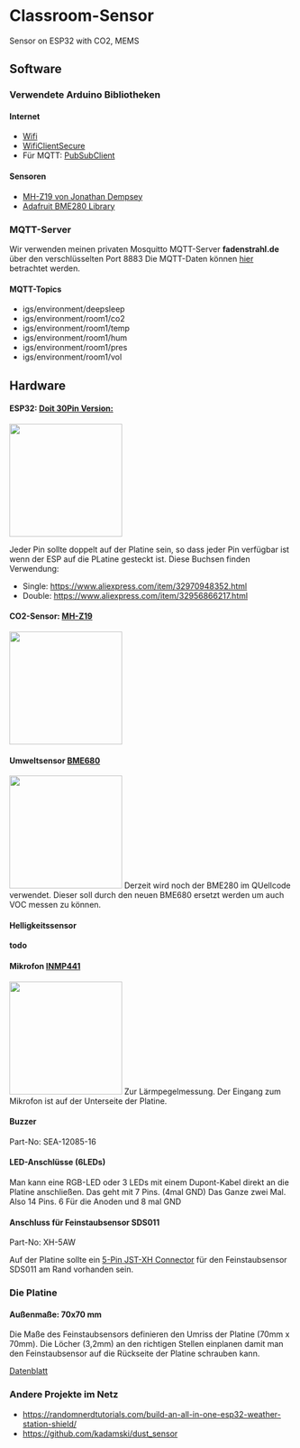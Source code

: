 # Classroom-Sensor
Sensor on ESP32 with CO2, MEMS

## Software

### Verwendete Arduino Bibliotheken

#### Internet
* [Wifi](https://www.arduino.cc/en/Reference/WiFi)
* [WifiClientSecure](https://github.com/espressif/arduino-esp32/tree/master/libraries/WiFiClientSecure)
* Für MQTT: [PubSubClient](https://pubsubclient.knolleary.net/)
#### Sensoren
* [MH-Z19 von Jonathan Dempsey](https://github.com/WifWaf/MH-Z19)
* [Adafruit BME280 Library](https://github.com/adafruit/Adafruit_BME280_Library)

### MQTT-Server
Wir verwenden meinen privaten Mosquitto MQTT-Server **fadenstrahl.de** über den verschlüsselten Port 8883
Die MQTT-Daten können [hier](https://grafana.fadenstrahl.de/d/bWRdm1dMk/environment?orgId=1&refresh=5s) betrachtet werden.

#### MQTT-Topics
* igs/environment/deepsleep
* igs/environment/room1/co2
* igs/environment/room1/temp
* igs/environment/room1/hum
* igs/environment/room1/pres
* igs/environment/room1/vol


## Hardware

#### ESP32: [Doit 30Pin Version:](https://www.aliexpress.com/item/32959541446.html)
<img src="https://ae01.alicdn.com/kf/HTB1_cCCac_vK1RkSmRyq6xwupXaM.jpg" width="200">

Jeder Pin sollte doppelt auf der Platine sein, so dass jeder Pin verfügbar ist wenn der ESP auf die PLatine gesteckt ist. Diese Buchsen finden Verwendung:
* Single: https://www.aliexpress.com/item/32970948352.html 
* Double: https://www.aliexpress.com/item/32956866217.html 

#### CO2-Sensor: [MH-Z19](https://www.aliexpress.com/item/4000212024923.html)
<img src="https://ae01.alicdn.com/kf/H21416e6fddfb46539fdf563d8bf5ec212.jpg" width="200">

#### Umweltsensor [BME680](https://www.aliexpress.com/item/4000049700826.html)
<img src="https://ae01.alicdn.com/kf/H9966c391bc334a649263d5f16d010e0dY.jpg" width="200">
Derzeit wird noch der BME280 im QUellcode verwendet. Dieser soll durch den neuen BME680 ersetzt werden um auch VOC messen zu können.

#### Helligkeitssensor 
**todo**

#### Mikrofon [INMP441](https://www.aliexpress.com/item/32961274528.html)
<img src="https://ae01.alicdn.com/kf/Hb5534b3132464cae9076f58626cec9fdm.jpg" width="200">
Zur Lärmpegelmessung. Der Eingang zum Mikrofon ist auf der Unterseite der Platine. 

#### Buzzer 
Part-No: SEA-12085-16

#### LED-Anschlüsse (6LEDs) 
Man kann eine RGB-LED oder 3 LEDs mit einem Dupont-Kabel direkt an die Platine anschließen. Das geht mit 7 Pins. (4mal GND)
Das Ganze zwei Mal. Also 14 Pins. 6 Für die Anoden und 8 mal GND

#### Anschluss für Feinstaubsensor SDS011
Part-No: XH-5AW

Auf der Platine sollte ein [5-Pin JST-XH Connector](https://www.aliexpress.com/item/4000029760504.html) für den Feinstaubsensor SDS011 am Rand vorhanden sein. 


### Die Platine

#### Außenmaße: 70x70 mm
Die Maße des Feinstaubsensors definieren den Umriss der Platine (70mm x 70mm). Die Löcher (3,2mm) an den richtigen Stellen einplanen damit man den Feinstaubsensor auf die Rückseite der Platine schrauben kann.  

[Datenblatt](https://cdn-reichelt.de/documents/datenblatt/X200/SDS011-DATASHEET.pdf)
 

### Andere Projekte im Netz

* https://randomnerdtutorials.com/build-an-all-in-one-esp32-weather-station-shield/ 
* https://github.com/kadamski/dust_sensor 
